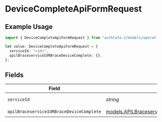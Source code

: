 # DeviceCompleteApiFormRequest

## Example Usage

```typescript
import { DeviceCompleteApiFormRequest } from "authlete-2/models/operations";

let value: DeviceCompleteApiFormRequest = {
  serviceId: "<id>",
  apilBraceserviceIdRBraceDeviceComplete: {},
};
```

## Fields

| Field                                                                                                   | Type                                                                                                    | Required                                                                                                | Description                                                                                             |
| ------------------------------------------------------------------------------------------------------- | ------------------------------------------------------------------------------------------------------- | ------------------------------------------------------------------------------------------------------- | ------------------------------------------------------------------------------------------------------- |
| `serviceId`                                                                                             | *string*                                                                                                | :heavy_check_mark:                                                                                      | A service ID.                                                                                           |
| `apilBraceserviceIdRBraceDeviceComplete`                                                                | [models.APILBraceserviceIdRBraceDeviceComplete](../../models/apilbraceserviceidrbracedevicecomplete.md) | :heavy_check_mark:                                                                                      | N/A                                                                                                     |
